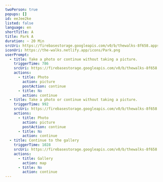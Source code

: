 ```yaml
---
twoPerson: true
popups: []
id: eeJee2ke
listed: false
language: en
shortTitle: A
title: Park A
duration: ~ 20 Min
srcUri: https://firebasestorage.googleapis.com/v0/b/thewalks-8f658.appspot.com/o/mp3%2Fv0%2Fen_ahvo7Cee%2Fen_eeJee2ke.mp3?alt=media&token=7f97cb57-d6f0-4a6f-8482-a7c90d15a324
iconUri: https://the-walks.netlify.app/icons/Park.png
userPrompt:
  - title: Take a photo or continue without taking a picture.
    triggerTime: 786
    srcUri: https://firebasestorage.googleapis.com/v0/b/thewalks-8f658.appspot.com/o/mp3%2Fv0%2Fen_ahvo7Cee%2Fen_ahvo7Cee_loop_1.mp3?alt=media&token=e76eba89-d8cf-47fe-be22-ea09e8ff7869
    actions:
      - title: Photo
        action: picture
        postAction: continue
      - title: No
        action: continue
  - title: Take a photo or continue without taking a picture.
    triggerTime: 992
    srcUri: https://firebasestorage.googleapis.com/v0/b/thewalks-8f658.appspot.com/o/mp3%2Fv0%2Fen_ahvo7Cee%2Fen_ahvo7Cee_loop_2.mp3?alt=media&token=8341c203-2f27-497d-99c0-f22b254c37bd
    actions:
      - title: Photo
        action: picture
        postAction: continue
      - title: No
        action: continue
  - title: Continue to the gallery
    triggerTime: 1028
    srcUri: https://firebasestorage.googleapis.com/v0/b/thewalks-8f658.appspot.com/o/static%2Fmedias%2Fmulti_Zeubeel8_loop.mp3?alt=media&token=88349085-3303-48b9-bdc6-fd7b09519a26
    actions:
      - title: Gallery
        action: map
      - title: No
        action: continue
---
```

